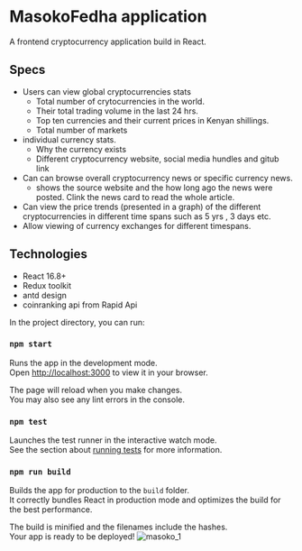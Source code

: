 # MasokoFedha application
A  frontend cryptocurrency  application build in React.

## Specs
* Users can view  global cryptocurrencies  stats 
    * Total number of crytocurrencies in the world.
    * Their total trading volume in the last 24 hrs.
    * Top ten currencies and their current prices in Kenyan shillings.
    * Total number of markets
* individual currency stats. <br> 
    * Why the currency exists 
    * Different cryptocurrency website, social media hundles and gitub link
* Can can browse overall cryptocurrency news or specific currency news.<br> 
    * shows the source website and the how long ago the news were posted. Clink the news card to read the whole article.
* Can view the price trends (presented in a graph) of the  different cryptocurrencies in different time spans such as 5 yrs , 3 days etc.<br>
* Allow viewing of currency exchanges for different timespans.


## Technologies 
* React 16.8+ 
* Redux toolkit
* antd design
* coinranking api from Rapid Api


In the project directory, you can run:
### `npm start`

Runs the app in the development mode.\
Open [http://localhost:3000](http://localhost:3000) to view it in your browser.

The page will reload when you make changes.\
You may also see any lint errors in the console.

### `npm test`

Launches the test runner in the interactive watch mode.\
See the section about [running tests](https://facebook.github.io/create-react-app/docs/running-tests) for more information.

### `npm run build`

Builds the app for production to the `build` folder.\
It correctly bundles React in production mode and optimizes the build for the best performance.

The build is minified and the filenames include the hashes.\
Your app is ready to be deployed!
![masoko_1](https://user-images.githubusercontent.com/55924723/167011196-63002f3c-e7e3-4125-b6b2-eaf6f47eb4d5.png)

